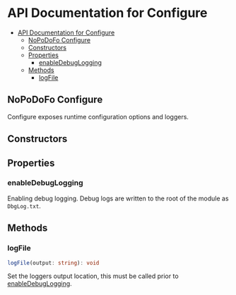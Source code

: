 # API Documentation for Configure

- [API Documentation for Configure](#api-documentation-for-configure)
	- [NoPoDoFo Configure](#nopodofo-configure)
	- [Constructors](#constructors)
	- [Properties](#properties)
		- [enableDebugLogging](#enabledebuglogging)
	- [Methods](#methods)
		- [logFile](#logfile)
	
## NoPoDoFo Configure
Configure exposes runtime configuration options and loggers.

## Constructors

## Properties

### enableDebugLogging

Enabling debug logging. Debug logs are written to the root of the module as ```DbgLog.txt```.

## Methods

### logFile

```typescript
logFile(output: string): void
```

Set the loggers output location, this must be called prior to [enableDebugLogging](#enabledebuglogging).
